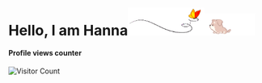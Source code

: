 # Hello, I am Hanna<img src="images/butterfly.gif" width=30%><img src="images/dog.gif" width=20%>

#### Profile views counter
![Visitor Count](https://profile-counter.glitch.me/{imakash3011}/count.svg)
